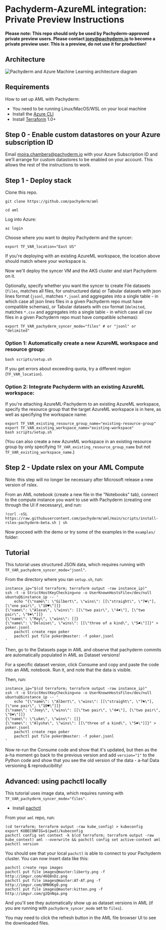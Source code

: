 # Pachyderm-AzureML integration: Private Preview Instructions

**Please note: This repo should only be used by Pachyderm-approved private preview users. Please contact [joey@pachyderm.io](mailto:joey@pachyderm.io) to become a private preview user. This is a preview, do not use it for production!**

## Architecture

![Pachyderm and Azure Machine Learning architecture diagram](pachyderm-aml.png)

## Requirements

How to set up AML with Pachyderm:

* You need to be running Linux/MacOS/WSL on your local machine
* Install the [Azure CLI](https://docs.microsoft.com/en-us/cli/azure/install-azure-cli)
* Install [Terraform](https://learn.hashicorp.com/tutorials/terraform/install-cli) 1.0+

## Step 0 - Enable custom datastores on your Azure subscription ID

Email [moira.chambers@pachyderm.io](mailto:moira.chambers@pachyderm.io) with your Azure Subscription ID and we'll arrange for custom datastores to be enabled on your account. This allows the rest of the instructions to work.

## Step 1 - Deploy stack

Clone this repo.

```
git clone https://github.com/pachyderm/aml
```

```
cd aml
```

Log into Azure:
```
az login
```

Choose where you want to deploy Pachyderm and the syncer:
```
export TF_VAR_location="East US"
```

If you're deploying with an existing AzureML workspace, the location above should match where your workspace is.

Now we'll deploy the syncer VM and the AKS cluster and start Pachyderm on it.

Optionally, specify whether you want the syncer to create File datasets (`files`, matches all files, for unstructured data) or Tabular datasets with json lines format (`jsonl`, matches `*.jsonl` and aggregates into a single table - in which case all json lines files in a given Pachyderm repo must have compatible schemas), or Tabular datasets with csv format (`delmited`, matches `*.csv` and aggregates into a single table - in which case all csv files in a given Pachyderm repo must have compatible schemas):

```
export TF_VAR_pachyderm_syncer_mode="files" # or "jsonl" or "delimited"
```

### Option 1: Automatically create a new AzureML workspace and resource group:

```
bash scripts/setup.sh
```

If you get errors about exceeding quota, try a different region (`TF_VAR_location`).

### Option 2: Integrate Pachyderm with an existing AzureML workspace:

If you're attaching AzureML-Pachyderm to an existing AzureML workspace, specify the resource group that the target AzureML workspace is in here, as well as specifying the workspace name:

```
export TF_VAR_existing_resource_group_name="existing-resource-group"
export TF_VAR_existing_workspace_name="existing-workspace"
bash scripts/setup.sh
```

(You can also create a new AzureML workspace in an existing resource group by only specifying `TF_VAR_existing_resource_group_name` but not `TF_VAR_existing_workspace_name`.)


## Step 2 - Update rslex on your AML Compute

Note: this step will no longer be necessary after Microsoft release a new version of rslex.

From an AML notebook (create a new file in the "Notebooks" tab), connect to the compute instance you want to use with Pachyderm (creating one through the UI if necessary), and run:

```
!curl -sSL https://raw.githubusercontent.com/pachyderm/aml/main/scripts/install-rslex-pachyderm-beta.sh | sh
```

Now proceed with the demo or try some of the examples in the `examples/` folder:

## Tutorial

This tutorial uses structured JSON data, which requires running with `TF_VAR_pachyderm_syncer_mode="jsonl"`.

From the directory where you ran `setup.sh`, run:

```
instance_ip="$(cd terraform; terraform output -raw instance_ip)"
ssh -t -o StrictHostKeyChecking=no -o UserKnownHostsFile=/dev/null ubuntu@$instance_ip -- '
    echo "{\"name\": \"Gilbert\", \"wins\": [[\"straight\", \"7♣\"], [\"one pair\", \"10♥\"]]}
{\"name\": \"Alexa\", \"wins\": [[\"two pair\", \"4♠\"], [\"two pair\", \"9♠\"]]}
{\"name\": \"May\", \"wins\": []}
{\"name\": \"Deloise\", \"wins\": [[\"three of a kind\", \"5♣\"]]}" > poker.jsonl
    pachctl create repo poker
    pachctl put file poker@master: -f poker.jsonl
'
```

Then, go to the Datasets page in AML and observe that pachyderm commits are automatically populated in AML as Dataset versions!

For a specific dataset version, click Consume and copy and paste the code into an AML notebook. Run it, and note that the data is visible.

Then, run:
```
instance_ip="$(cd terraform; terraform output -raw instance_ip)"
ssh -t -o StrictHostKeyChecking=no -o UserKnownHostsFile=/dev/null ubuntu@$instance_ip -- '
    echo "{\"name\": \"Albert\", \"wins\": [[\"straight\", \"7♣\"], [\"one pair\", \"10♥\"]]}
{\"name\": \"Joey\", \"wins\": [[\"two pair\", \"4♠\"], [\"two pair\", \"9♠\"]]}
{\"name\": \"Luke\", \"wins\": []}
{\"name\": \"Alysha\", \"wins\": [[\"three of a kind\", \"5♣\"]]}" > poker.jsonl
    pachctl create repo poker
    pachctl put file poker@master: -f poker.jsonl
'
```

Now re-run the Consume code and show that it's updated, but then as the a-ha moment go back to the previous version and add `version="1"` to the Python code and show that you see the old version of the data - a-ha! Data versioning & reproducibility!

## Advanced: using pachctl locally

This tutorial uses image data, which requires running with `TF_VAR_pachyderm_syncer_mode="files"`.

* Install [pachctl](https://docs.pachyderm.com/latest/getting_started/local_installation/#install-pachctl)

From your `aml` repo, run:

```
(cd terraform; terraform output -raw kube_config) > kubeconfig
export KUBECONFIG=$(pwd)/kubeconfig
pachctl config set context -k $(cd terraform; terraform output -raw kube_context) aml --overwrite && pachctl config set active-context aml
pachctl version
```

You should see that your local `pachctl` is able to connect to your Pachyderm cluster.
You can now insert data like this:

```
pachctl create repo images
pachctl put file images@master:liberty.png -f http://imgur.com/46Q8nDz.png
pachctl put file images@master:AT-AT.png -f http://imgur.com/8MN9Kg0.png
pachctl put file images@master:kitten.png -f http://imgur.com/g2QnNqa.png
```

And you'll see they automatically show up as dataset versions in AML (if you are running with `pachyderm_syncer_mode` set to `files`).

You may need to click the refresh button in the AML file browser UI to see the downloaded files.
